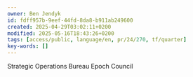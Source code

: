 ```yaml
---
owner: Ben Jendyk
id: fdff957b-9eef-44fd-8da8-b911ab249600
created: 2025-04-29T03:02:11+0200
modified: 2025-05-16T18:43:26+0200
tags: [access/public, language/en, pr/24/270, tf/quarter]
key-words: []
---
```


Strategic Operations Bureau 
Epoch Council